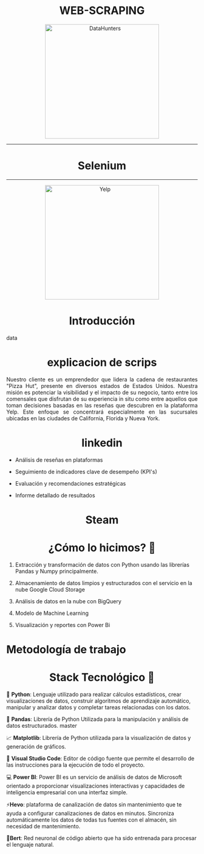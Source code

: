 <h1 align="center">WEB-SCRAPING </h1>

<p align="center">
  <img src="src/imagenwebscraping" alt="DataHunters" width="300">
</p>


<hr>
<h1 align="center"> Selenium </h1>
<hr>

<p align="center">
  <img src="src/seleniumimagen" alt="Yelp" width="300">
</p>

<h1 align="center">Introducción</h1>

<p align="justify"> 
data
</p>


<h1 align="center">explicacion de scrips</h1>
<p align="justify"> 
Nuestro cliente es un emprendedor que lidera la cadena de restaurantes "Pizza Hut", presente en diversos estados de Estados Unidos. Nuestra misión es potenciar la visibilidad y el impacto de su negocio, tanto entre los comensales que disfrutan de su experiencia in situ como entre aquellos que toman decisiones basadas en las reseñas que descubren en la plataforma Yelp. Este enfoque se concentrará especialmente en las sucursales ubicadas en las ciudades de California, Florida y Nueva York.


<h1 align="center">linkedin</h1>
<p align="justify"> 
  
  - Análisis de reseñas en plataformas

 - Seguimiento de indicadores clave de desempeño (KPI's)

 - Evaluación y recomendaciones estratégicas

 - Informe detallado de resultados

<h1 align="center">Steam</h1>
<p align="justify"> 


<h1 align="center">¿Cómo lo hicimos? 🤔</h1>

1. Extracción y transformación de datos con Python usando las librerías Pandas y Numpy principalmente.

2. Almacenamiento de datos limpios y estructurados con el servicio en la nube Google Cloud Storage

3. Análisis de datos en la nube con BigQuery

4. Modelo de Machine Learning

5. Visualización y reportes con Power Bi


# Metodología de trabajo

<h1 align="center">Stack Tecnológico 🔧</h1>
<p align="justify"> 

🐍 **Python**: Lenguaje utilizado para realizar cálculos estadísticos, crear visualizaciones de datos, construir algoritmos de aprendizaje automático, manipular y analizar datos y completar tareas relacionadas con los datos.

🐼 **Pandas**: Librería de Python Utilizada para la manipulación y análisis de datos estructurados.
master

📈 **Matplotlib**: Librería de Python utilizada para la visualización de datos y generación de gráficos.  

📘 **Visual Studio Code**: Editor de código fuente que permite el desarrollo de las instrucciones para la ejecución de todo el proyecto.

💻 **Power BI**: Power BI es un servicio de análisis de datos de Microsoft orientado a proporcionar visualizaciones interactivas y capacidades de inteligencia empresarial con una interfaz simple.

  ⚡**Hevo**: plataforma de canalización de datos sin mantenimiento que te ayuda a configurar canalizaciones de datos en minutos. Sincroniza automáticamente los datos de todas tus fuentes con el almacén, sin necesidad de mantenimiento.

🔰**Bert**: Red neuronal de código abierto que ha sido entrenada para procesar el lenguaje natural.
  </p>
